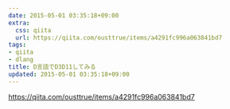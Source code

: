 ```yaml
---
date: 2015-05-01 03:35:18+09:00
extra:
  css: qiita
  url: https://qiita.com/ousttrue/items/a4291fc996a063841bd7
tags:
- qiita
- dlang
title: D言語でD3D11してみる
updated: 2015-05-01 03:35:18+09:00
---
```


<https://qiita.com/ousttrue/items/a4291fc996a063841bd7>

